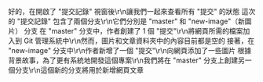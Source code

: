 好的，在開啟了 "提交記錄" 視窗後\r\n讓我們一起來查看所有 "提交" 的狀態
這次的 "提交記錄" 包含了兩個分支\r\n它們分別是 "master" 和 "new-image"（新圖片） 分支
在 "master" 分支中，作者創建了 1 個 "提交"\r\n將網頁所需的檔案加入到 Git 管理系統中\r\n然而，圖片和文章資料夾中的內容目前都是空的
接著，在 "new-image" 分支中\r\n作者新增了一個 "提交"\r\n向網頁添加了一些圖片
根據背景故事，為了更有系統地開發這個專案\r\n我們將在 "master" 分支上創建另一個分支\r\n這個新的分支將用於新增網頁文章